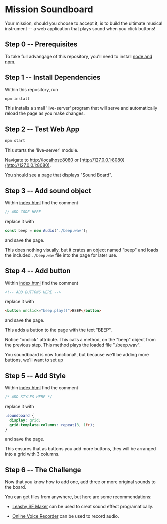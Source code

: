 # Mission Soundboard

Your mission, should you choose to accept it, is to build the ultimate musical instrument -- a web application that plays sound when you click buttons!

## Step 0 -- Prerequisites

To take full advangage of this repository, you'll need to install [node and npm](https://nodejs.org).

## Step 1 -- Install Dependencies

Within this repository, run

```sh
npm install
```

This installs a small 'live-server' program that will serve and automatically reload the page as you make changes.

## Step 2 -- Test Web App

```sh
npm start
```

This starts the 'live-server' module.

Navigate to [http://localhost:8080](http://localhost:8080) or [http://127.0.0.1:8080](http://127.0.0.1:8080).

You should see a page that displays "Sound Board".

## Step 3 -- Add sound object

Within [index.html](./index.html) find the comment

```javascript
// ADD CODE HERE
```

replace it with

```javascript
const beep = new Audio('./beep.wav');
```

and save the page.

This does nothing visually, but it crates an object named "beep" and loads the included `./beep.wav` file into the page for later use.

## Step 4 -- Add button

Within [index.html](./index.html) find the comment

```html
<!-- ADD BUTTONS HERE -->
```

replace it with 

```html
<button onclick="beep.play()">BEEP</button>
```

and save the page.

This adds a button to the page with the text "BEEP". 

Notice "onclick" attribute. This calls a method, on the "beep" object from the previous step. This method plays the loaded file "./beep.wav".

You soundboard is now functional!, but because we'll be adding more buttons, we'll want to set up 

## Step 5 -- Add Style

Within [index.html](./index.html) find the comment

```css
/* ADD STYLES HERE */
```

replace it with 

```css
.soundboard {
  display: grid;
  grid-template-columns: repeat(3, 1fr);
}
```

and save the page.

This ensures that as buttons you add more buttons, they will be arranged into a grid with 3 columns.

## Step 6 -- The Challenge

Now that you know how to add one, add three or more original sounds to the board.

You can get files from anywhere, but here are some recommendations:

- [Leashy SF Maker](https://www.leshylabs.com/apps/sfMaker/) can be used to creat sound effect programatically.

- [Online Voice Recorder](https://online-voice-recorder.com/) can be used to record audio.
